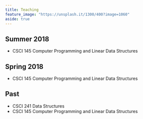 ```yaml
---
title: Teaching
feature_image: "https://unsplash.it/1300/400?image=1060"
aside: true
---
```


## Summer 2018

* CSCI 145 Computer Programming and Linear Data Structures

## Spring 2018

* CSCI 145 Computer Programming and Linear Data Structures

## Past

* CSCI 241 Data Structures
* CSCI 145 Computer Programming and Linear Data Structures